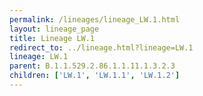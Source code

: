 ```yaml
---
permalink: /lineages/lineage_LW.1.html
layout: lineage_page
title: Lineage LW.1
redirect_to: ../lineage.html?lineage=LW.1
lineage: LW.1
parent: B.1.1.529.2.86.1.1.11.1.3.2.3
children: ['LW.1', 'LW.1.1', 'LW.1.2']
---
```

